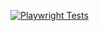 [![Playwright Tests](https://github.com/xizot/playwright-pom-example/actions/workflows/playwright.yml/badge.svg?branch=master)](https://github.com/xizot/playwright-pom-example/actions/workflows/playwright.yml)
